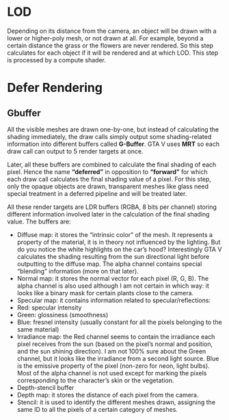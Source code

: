 # LOD
Depending on its distance from the camera, an object will be drawn with a lower or higher-poly mesh, or not drawn at all. 
For example, beyond a certain distance the grass or the flowers are never rendered. So this step calculates for each object if it will be rendered and at which LOD.
This step is processed by a compute shader.

# Defer Rendering
## Gbuffer
All the visible meshes are drawn one-by-one, but instead of calculating the shading immediately, 
the draw calls simply output some shading-related information into different buffers called **G-Buffer**. 
GTA V uses **MRT** so each draw call can output to 5 render targets at once.

Later, all these buffers are combined to calculate the final shading of each pixel. 
Hence the name **“deferred”** in opposition to **“forward”** for which each draw call calculates the final shading value of a pixel.
For this step, only the opaque objects are drawn, transparent meshes like glass need special treatment in a deferred pipeline and will be treated later.

All these render targets are LDR buffers (RGBA, 8 bits per channel) storing different information involved later in the calculation of the final shading value.
The buffers are:
* Diffuse map: 
it stores the “intrinsic color” of the mesh. It represents a property of the material, 
it is in theory not influenced by the lighting. But do you notice the white highlights on the car’s hood? 
Interestingly GTA V calculates the shading resulting from the sun directional light before outputting to the diffuse map.
The alpha channel contains special “blending” information (more on that later).
* Normal map: 
it stores the normal vector for each pixel (R, G, B). 
The alpha channel is also used although I am not certain in which way: it looks like a binary mask for certain plants close to the camera.
* Specular map: 
it contains information related to specular/reflections:
 * Red: specular intensity
 * Green: glossiness (smoothness)
 * Blue: fresnel intensity (usually constant for all the pixels belonging to the same material)
* Irradiance map: 
the Red channel seems to contain the irradiance each pixel receives from the sun (based on the pixel’s normal and position, and the sun shining direction). 
I am not 100% sure about the Green channel, but it looks like the irradiance from a second light source. Blue is the emissive property of the pixel (non-zero for neon, light bulbs). Most of the alpha channel is not used except for marking the pixels corresponding to the character’s skin or the vegetation.
* Depth-stencil buffer
 * Depth map: it stores the distance of each pixel from the camera. 
 * Stencil: it is used to identify the different meshes drawn, assigning the same ID to all the pixels of a certain category of meshes.